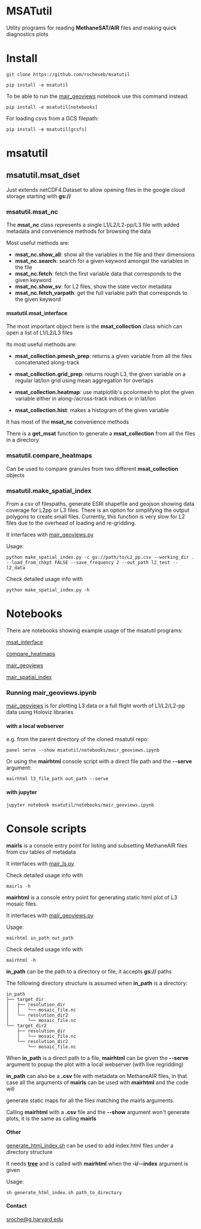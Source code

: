 # MSATutil

Utility programs for reading **MethaneSAT/AIR** files and making quick diagnostics plots

# Install

`git clone https://github.com/rocheseb/msatutil`

`pip install -e msatutil`

To be able to run the [mair_geoviews](notebooks/mair_geoviews.ipynb) notebook use this command instead:

`pip install -e msatutil[notebooks]`

For loading csvs from a GCS filepath:

`pip install -e msatutil[gcsfs]`

# msatutil

## msatutil.msat_dset

Just extends netCDF4.Dataset to allow opening files in the google cloud storage starting with **gs://**

### msatutil.msat_nc

The **msat_nc** class represents a single L1/L2/L2-pp/L3 file with added metadata and convenience methods for browsing the data

Most useful methods are:

* **msat_nc.show_all**: show all the variables in the file and their dimensions
* **msat_nc.search**: search for a given keyword amongst the variables in the file
* **msat_nc.fetch**: fetch the first variable data that corresponds to the given keyword
* **msat_nc.show_sv**: for L2 files, show the state vector metadata
* **msat_nc.fetch_varpath**: get the full variable path that corresponds to the given keyword

#### msatutil.msat_interface

The most important object here is the **msat_collection** class which can open a list of L1/L2/L3 files

Its most useful methods are:

* **msat_collection.pmesh_prep**: returns a given variable from all the files concatenated along-track

* **msat_collection.grid_prep**: returns rough L3, the given variable on a regular lat/lon grid using mean aggregation for overlaps

* **msat_collection.heatmap**: use matplotlib's pcolormesh to plot the given variable either in along-/across-track indices or in lat/lon

* **msat_collection.hist**: makes a histogram of the given variable

It has most of the **msat_nc** convenience methods

There is a **get_msat** function to generate a **msat_collection** from all the files in a directory


### msatutil.compare_heatmaps

Can be used to compare granules from two different **msat_collection** objects

### msatutil.make_spatial_index

From a csv of filespaths, generate ESRI shapefile and geojson showing data coverage for L2pp or L3 files. There is an option for simplifying the output polygons to create small files. Currently, this function is very slow for L2 files due to the overhead of loading and re-gridding.

It interfaces with [mair_geoviews.py](msatutil/mair_geoviews.py)

Usage:

`python make_spatial_index.py -c gs://path/to/L2_pp.csv --working_dir . --load_from_chkpt FALSE --save_frequency 2 --out_path l2_test --l2_data`

Check detailed usage info with

`python make_spatial_index.py -h`

# Notebooks

There are notebooks showing example usage of the msatutil programs:

[msat_interface](notebooks/msat_interface_example.ipynb)

[compare_heatmaps](notebooks/compare_heatmaps_example.ipynb)

[mair_geoviews](notebooks/mair_geoviews.ipynb)

[mair_spatial_index](notebooks/mair_spatial_index.ipynb)

### Running mair_geoviews.ipynb

[mair_geoviews](notebooks/mair_geoviews.ipynb) is for plotting L3 data or a full flight worth of L1/L2/L2-pp data using Holoviz libraries

#### with a local webserver

e.g. from the parent directory of the cloned msatutil repo:

`panel serve --show msatutil/notebooks/mair_geoviews.ipynb`

Or using the **mairhtml** console script with a direct file path and the **--serve** argument:

`mairhtml l3_file_path out_path --serve`

#### with jupyter

`jupyter notebook msatutil/notebooks/mair_geoviews.ipynb`


# Console scripts

**mairls** is a console entry point for listing and subsetting MethaneAIR files from csv tables of metadata

It interfaces with [mair_ls.py](msatutil/mair_ls.py)

Check detailed usage info with

`mairls -h`

**mairhtml** is a console entry point for generating static html plot of L3 mosaic files.

It interfaces with [mair_geoviews.py](msatutil/mair_geoviews.py)

Usage:

`mairhtml in_path out_path`

Check detailed usage info with

`mairhtml -h`

**in_path** can be the path to a directory or file, it accepts **gs://** paths

The following directory structure is assumed when **in_path** is a directory:

```
in_path
├── target_dir
│   ├── resolution_dir
│   │   └── mosaic_file.nc
│   └── resolution_dir2
│       └── mosaic_file.nc
└── target_dir2
    ├── resolution_dir
    │   └── mosaic_file.nc
    └── resolution_dir2
        └── mosaic_file.nc
```

When **in_path** is a direct path to a file, **mairhtml** can be given the **--serve** argument to popup the plot with a local webserver (with live regridding)

**in_path** can also be a **.csv** file with metadata on MethaneAIR files, in that case all the arguments of **mairls** can be used with **mairhtml** and the code will

generate static maps for all the files matching the mairls arguments.

Calling **mairhtml** with a **.csv** file and the **--show** argument won't generate plots, it is the same as calling **mairls**


#### Other

[generate_html_index.sh](msatutil/generate_html_index.sh) can be used to add index.html files under a directory structure

It needs **[tree](https://linux.die.net/man/1/tree)** and is called with **mairhtml** when the **-i/--index** argument is given

Usage:

`sh generate_html_index.sh path_to_directory`


#### Contact

sroche@g.harvard.edu

